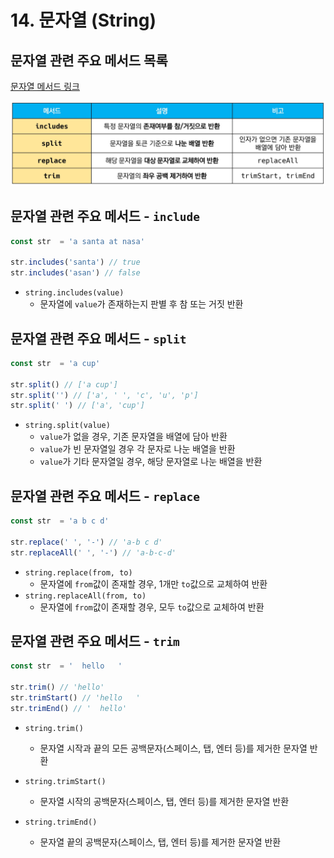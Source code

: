 # 14. 문자열 (String)



## 문자열 관련 주요 메서드 목록

[문자열 메서드 링크](https://developer.mozilla.org/ko/docs/Web/JavaScript/Reference/Global_Objects/String)

![image-20220505225914869](14.%20%EB%AC%B8%EC%9E%90%EC%97%B4%20(String).assets/image-20220505225914869.png)





## 문자열 관련 주요 메서드 - `include`

```javascript
const str  = 'a santa at nasa'

str.includes('santa') // true
str.includes('asan') // false
```

- `string.includes(value)`
  - 문자열에 `value`가 존재하는지 판별 후 참 또는 거짓 반환





## 문자열 관련 주요 메서드 - `split`

```javascript
const str  = 'a cup'

str.split() // ['a cup']
str.split('') // ['a', ' ', 'c', 'u', 'p']
str.split(' ') // ['a', 'cup']
```

- `string.split(value)`
  - `value`가 없을 경우, 기존 문자열을 배열에 담아 반환
  - `value`가 빈 문자열일 경우 각 문자로 나눈 배열을 반환
  - `value`가 기타 문자열일 경우, 해당 문자열로 나눈 배열을 반환





## 문자열 관련 주요 메서드 - `replace`

```javascript
const str  = 'a b c d'

str.replace(' ', '-') // 'a-b c d' 
str.replaceAll(' ', '-') // 'a-b-c-d' 
```

- `string.replace(from, to)`
  - 문자열에 `from`값이 존재할 경우, 1개만 `to`값으로 교체하여 반환
- `string.replaceAll(from, to)`
  - 문자열에 `from`값이 존재할 경우, 모두 `to`값으로 교체하여 반환







## 문자열 관련 주요 메서드 - `trim`

```javascript
const str  = '	hello	'

str.trim() // 'hello' 
str.trimStart() // 'hello	'
str.trimEnd() // '	hello' 
```

- `string.trim()`
  - 문자열 시작과 끝의 모든 공백문자(스페이스, 탭, 엔터 등)를 제거한 문자열 반환
- `string.trimStart()`
  - 문자열 시작의 공백문자(스페이스, 탭, 엔터 등)를 제거한 문자열 반환

- `string.trimEnd()`
  - 문자열 끝의 공백문자(스페이스, 탭, 엔터 등)를 제거한 문자열 반환